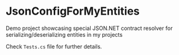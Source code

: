 # JsonConfigForMyEntities
Demo project showcasing special JSON.NET contract resolver for serializing/deserializing entities in my projects

Check `Tests.cs` file for further details.
